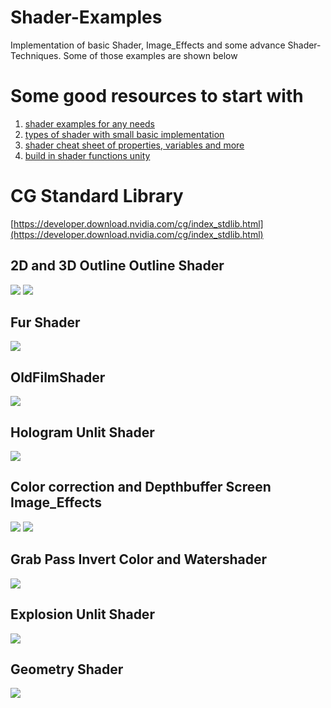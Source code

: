 # Shader-Examples
Implementation of basic Shader, Image_Effects and some advance Shader-Techniques. Some of those examples are shown below
# Some good resources to start with
1. [shader examples for any needs](https://github.com/baba-s/awesome-unity-open-source-on-github#Outline)
2. [types of shader with small basic implementation](https://gist.github.com/enesser/5d5c3ec75989eeb60a61ac9a439ad4f0)
3. [shader cheat sheet of properties, variables and more](https://gist.github.com/Split82/d1651403ffb05e912d9c3786f11d6a44)
4. [build in shader functions unity](https://docs.unity3d.com/2019.3/Documentation/Manual/SL-BuiltinFunctions.html)
# CG Standard Library
[https://developer.download.nvidia.com/cg/index_stdlib.html](https://developer.download.nvidia.com/cg/index_stdlib.html)
## 2D and 3D Outline Outline Shader
![](https://github.com/IMGSaibh/Shader-Examples/blob/master/gif/Outline_Shader_2D.JPG) ![](https://github.com/IMGSaibh/Shader-Examples/blob/master/gif/Outline_Shader_3D.JPG)
## Fur Shader
![](https://github.com/IMGSaibh/Shader-Examples/blob/master/gif/Fur.JPG)
## OldFilmShader
![](https://github.com/IMGSaibh/Shader-Examples/blob/master/gif/oldFilmShader.gif)
## Hologram Unlit Shader
![](https://github.com/IMGSaibh/Shader-Examples/blob/master/gif/Hologram.gif)
## Color correction and Depthbuffer Screen Image_Effects
![](https://github.com/IMGSaibh/Shader-Examples/blob/master/gif/basicColorcorrection.gif) ![](https://github.com/IMGSaibh/Shader-Examples/blob/master/gif/Depthbuffer.JPG)
## Grab Pass Invert Color and Watershader
![](https://github.com/IMGSaibh/Shader-Examples/blob/master/gif/grabPass_Water_Shader.gif)
## Explosion Unlit Shader
![](https://github.com/IMGSaibh/Shader-Examples/blob/master/gif/explosion.gif)
## Geometry Shader
![](https://github.com/IMGSaibh/Shader-Examples/blob/master/gif/Geometry_Shader.gif)

